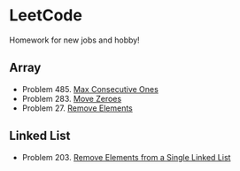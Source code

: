 # LeetCode

Homework for new jobs and hobby!

## Array

- Problem 485. [Max Consecutive Ones](https://github.com/stoneyang/LeetCode/blob/main/max_consecutive_ones.py)
- Problem 283. [Move Zeroes](https://github.com/stoneyang/LeetCode/blob/main/move_zeroes.py)
- Problem 27. [Remove Elements](https://github.com/stoneyang/LeetCode/blob/main/remove_elements.py)

## Linked List
- Problem 203. [Remove Elements from a Single Linked List](https://github.com/stoneyang/LeetCode/blob/main/remove_elements_in_single_linked_list.py)
